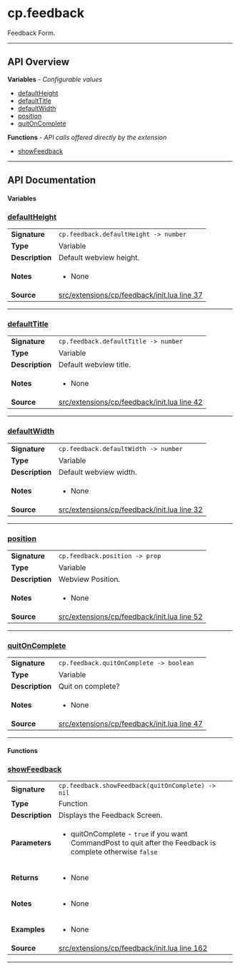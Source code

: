 # cp.feedback

Feedback Form.

---

## API Overview
**Variables** - _Configurable values_
 * [defaultHeight](#defaultheight)
 * [defaultTitle](#defaulttitle)
 * [defaultWidth](#defaultwidth)
 * [position](#position)
 * [quitOnComplete](#quitoncomplete)

**Functions** - _API calls offered directly by the extension_
 * [showFeedback](#showfeedback)


---

## API Documentation

#### Variables


### [defaultHeight](#defaultheight)

|                                             |                                                                                     |
| --------------------------------------------|-------------------------------------------------------------------------------------|
| **Signature**                               | `cp.feedback.defaultHeight -> number`                                                                    |
| **Type**                                    | Variable                                                                     |
| **Description**                             | Default webview height.                                                                     |
| **Notes**                                   | <ul><li>None</li></ul> |
| **Source**                                  | [src/extensions/cp/feedback/init.lua line 37](https://github.com/CommandPost/CommandPost/blob/develop/src/extensions/cp/feedback/init.lua#L37) |

---


### [defaultTitle](#defaulttitle)

|                                             |                                                                                     |
| --------------------------------------------|-------------------------------------------------------------------------------------|
| **Signature**                               | `cp.feedback.defaultTitle -> number`                                                                    |
| **Type**                                    | Variable                                                                     |
| **Description**                             | Default webview title.                                                                     |
| **Notes**                                   | <ul><li>None</li></ul> |
| **Source**                                  | [src/extensions/cp/feedback/init.lua line 42](https://github.com/CommandPost/CommandPost/blob/develop/src/extensions/cp/feedback/init.lua#L42) |

---


### [defaultWidth](#defaultwidth)

|                                             |                                                                                     |
| --------------------------------------------|-------------------------------------------------------------------------------------|
| **Signature**                               | `cp.feedback.defaultWidth -> number`                                                                    |
| **Type**                                    | Variable                                                                     |
| **Description**                             | Default webview width.                                                                     |
| **Notes**                                   | <ul><li>None</li></ul> |
| **Source**                                  | [src/extensions/cp/feedback/init.lua line 32](https://github.com/CommandPost/CommandPost/blob/develop/src/extensions/cp/feedback/init.lua#L32) |

---


### [position](#position)

|                                             |                                                                                     |
| --------------------------------------------|-------------------------------------------------------------------------------------|
| **Signature**                               | `cp.feedback.position -> prop`                                                                    |
| **Type**                                    | Variable                                                                     |
| **Description**                             | Webview Position.                                                                     |
| **Notes**                                   | <ul><li>None</li></ul> |
| **Source**                                  | [src/extensions/cp/feedback/init.lua line 52](https://github.com/CommandPost/CommandPost/blob/develop/src/extensions/cp/feedback/init.lua#L52) |

---


### [quitOnComplete](#quitoncomplete)

|                                             |                                                                                     |
| --------------------------------------------|-------------------------------------------------------------------------------------|
| **Signature**                               | `cp.feedback.quitOnComplete -> boolean`                                                                    |
| **Type**                                    | Variable                                                                     |
| **Description**                             | Quit on complete?                                                                     |
| **Notes**                                   | <ul><li>None</li></ul> |
| **Source**                                  | [src/extensions/cp/feedback/init.lua line 47](https://github.com/CommandPost/CommandPost/blob/develop/src/extensions/cp/feedback/init.lua#L47) |

---

#### Functions


### [showFeedback](#showfeedback)

|                                             |                                                                                     |
| --------------------------------------------|-------------------------------------------------------------------------------------|
| **Signature**                               | `cp.feedback.showFeedback(quitOnComplete) -> nil`                                                                    |
| **Type**                                    | Function                                                                     |
| **Description**                             | Displays the Feedback Screen.                                                                     |
| **Parameters**                              | <ul><li>quitOnComplete - `true` if you want CommandPost to quit after the Feedback is complete otherwise `false`</li></ul> |
| **Returns**                                 | <ul><li>None</li></ul>          |
| **Notes**                                   | <ul><li>None</li></ul> |
| **Examples**                                | <ul><li>None</li></ul> |
| **Source**                                  | [src/extensions/cp/feedback/init.lua line 162](https://github.com/CommandPost/CommandPost/blob/develop/src/extensions/cp/feedback/init.lua#L162) |

---

